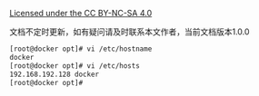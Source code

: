 [Licensed under the CC BY-NC-SA 4.0](https://creativecommons.org/licenses/by-nc-sa/4.0/deed.zh)

文档不定时更新，如有疑问请及时联系本文作者，当前文档版本1.0.0
~~~bash
[root@docker opt]# vi /etc/hostname
docker
[root@docker opt]# vi /etc/hosts
192.168.192.128 docker
[root@docker opt]# 
~~~